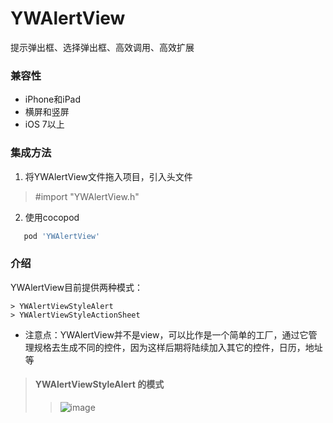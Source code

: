 # YWAlertView
提示弹出框、选择弹出框、高效调用、高效扩展


### 兼容性
   * iPhone和iPad
   * 横屏和竖屏
   * iOS 7以上
  
### 集成方法
   1. 将YWAlertView文件拖入项目，引入头文件 
   > #import "YWAlertView.h"
   2. 使用cocopod
   ```ruby
      pod 'YWAlertView'
   ```
 
 ### 介绍
 
  YWAlertView目前提供两种模式：
  
    > YWAlertViewStyleAlert
    > YWAlertViewStyleActionSheet
    
    
  * 注意点：YWAlertView并不是view，可以比作是一个简单的工厂，通过它管理规格去生成不同的控件，因为这样后期将陆续加入其它的控件，日历，地址等
  
  
  > #### YWAlertViewStyleAlert 的模式
  >> ![image](https://github.com/flyOfYW/YWAlertView/blob/master/image/1.png '默认情况下')
